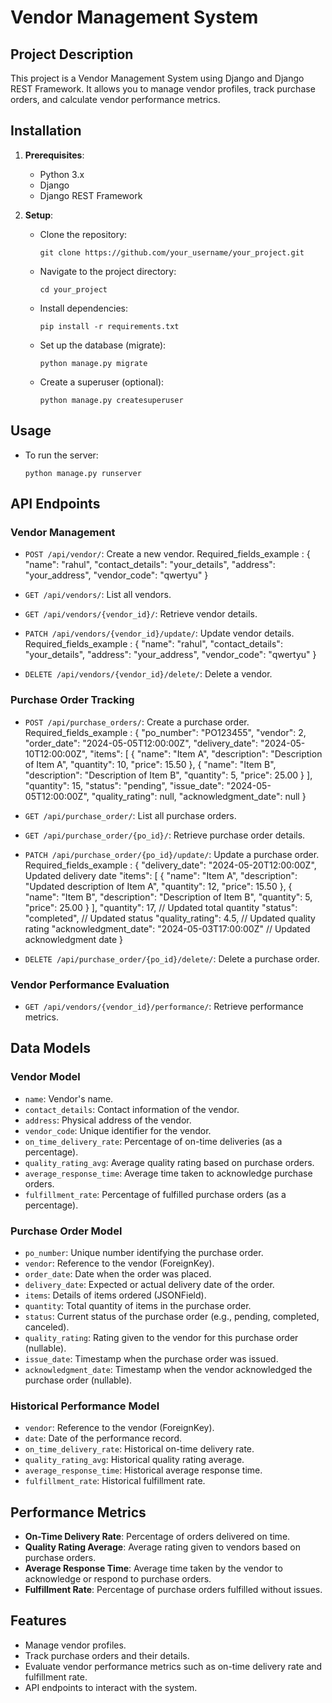 # Vendor Management System

## Project Description
This project is a Vendor Management System using Django and Django REST Framework. It allows you to manage vendor profiles, track purchase orders, and calculate vendor performance metrics.

## Installation
1. **Prerequisites**:
    - Python 3.x
    - Django
    - Django REST Framework
    
2. **Setup**:
    - Clone the repository:
        ```shell
        git clone https://github.com/your_username/your_project.git
        ```
    - Navigate to the project directory:
        ```shell
        cd your_project
        ```
    - Install dependencies:
        ```shell
        pip install -r requirements.txt
        ```
    - Set up the database (migrate):
        ```shell
        python manage.py migrate
        ```
    - Create a superuser (optional):
        ```shell
        python manage.py createsuperuser
        ```

## Usage
- To run the server:
    ```shell
    python manage.py runserver
    ```

## API Endpoints
### Vendor Management
- `POST /api/vendor/`: Create a new vendor.
    Required_fields_example :
    {
    "name": "rahul",
    "contact_details": "your_details",
    "address": "your_address",
    "vendor_code": "qwertyu"
}

- `GET /api/vendors/`: List all vendors.
- `GET /api/vendors/{vendor_id}/`: Retrieve vendor details.
- `PATCH /api/vendors/{vendor_id}/update/`: Update vendor details.
Required_fields_example :
    {
    "name": "rahul",
    "contact_details": "your_details",
    "address": "your_address",
    "vendor_code": "qwertyu"
}
- `DELETE /api/vendors/{vendor_id}/delete/`: Delete a vendor.

### Purchase Order Tracking
- `POST /api/purchase_orders/`: Create a purchase order.
Required_fields_example :
{
    "po_number": "PO123455",
    "vendor": 2,  
    "order_date": "2024-05-05T12:00:00Z",
    "delivery_date": "2024-05-10T12:00:00Z",
    "items": [
        {
            "name": "Item A",
            "description": "Description of Item A",
            "quantity": 10,
            "price": 15.50
        },
        {
            "name": "Item B",
            "description": "Description of Item B",
            "quantity": 5,
            "price": 25.00
        }
    ],
    "quantity": 15,
    "status": "pending",
    "issue_date": "2024-05-05T12:00:00Z",
    "quality_rating": null,
    "acknowledgment_date": null
}

- `GET /api/purchase_order/`: List all purchase orders.
- `GET /api/purchase_order/{po_id}/`: Retrieve purchase order details.
- `PATCH /api/purchase_order/{po_id}/update/`: Update a purchase order.
Required_fields_example :
{
    "delivery_date": "2024-05-20T12:00:00Z",  Updated delivery date
    "items": [
        {
            "name": "Item A",
            "description": "Updated description of Item A",
            "quantity": 12,
            "price": 15.50
        },
        {
            "name": "Item B",
            "description": "Description of Item B",
            "quantity": 5,
            "price": 25.00
        }
    ],
    "quantity": 17,  // Updated total quantity
    "status": "completed",  // Updated status
    "quality_rating": 4.5,  // Updated quality rating
    "acknowledgment_date": "2024-05-03T17:00:00Z"  // Updated acknowledgment date
}

- `DELETE /api/purchase_order/{po_id}/delete/`: Delete a purchase order.

### Vendor Performance Evaluation
- `GET /api/vendors/{vendor_id}/performance/`: Retrieve performance metrics.

## Data Models
### Vendor Model
- `name`: Vendor's name.
- `contact_details`: Contact information of the vendor.
- `address`: Physical address of the vendor.
- `vendor_code`: Unique identifier for the vendor.
- `on_time_delivery_rate`: Percentage of on-time deliveries (as a percentage).
- `quality_rating_avg`: Average quality rating based on purchase orders.
- `average_response_time`: Average time taken to acknowledge purchase orders.
- `fulfillment_rate`: Percentage of fulfilled purchase orders (as a percentage).

### Purchase Order Model
- `po_number`: Unique number identifying the purchase order.
- `vendor`: Reference to the vendor (ForeignKey).
- `order_date`: Date when the order was placed.
- `delivery_date`: Expected or actual delivery date of the order.
- `items`: Details of items ordered (JSONField).
- `quantity`: Total quantity of items in the purchase order.
- `status`: Current status of the purchase order (e.g., pending, completed, canceled).
- `quality_rating`: Rating given to the vendor for this purchase order (nullable).
- `issue_date`: Timestamp when the purchase order was issued.
- `acknowledgment_date`: Timestamp when the vendor acknowledged the purchase order (nullable).

### Historical Performance Model
- `vendor`: Reference to the vendor (ForeignKey).
- `date`: Date of the performance record.
- `on_time_delivery_rate`: Historical on-time delivery rate.
- `quality_rating_avg`: Historical quality rating average.
- `average_response_time`: Historical average response time.
- `fulfillment_rate`: Historical fulfillment rate.

## Performance Metrics
- **On-Time Delivery Rate**: Percentage of orders delivered on time.
- **Quality Rating Average**: Average rating given to vendors based on purchase orders.
- **Average Response Time**: Average time taken by the vendor to acknowledge or respond to purchase orders.
- **Fulfillment Rate**: Percentage of purchase orders fulfilled without issues.

## Features
- Manage vendor profiles.
- Track purchase orders and their details.
- Evaluate vendor performance metrics such as on-time delivery rate and fulfillment rate.
- API endpoints to interact with the system.

